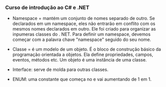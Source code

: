 ### Curso de introdução ao C# e .NET





- Namespace = mantém um conjunto de nomes separado de outro. Se declarados em um namespace, eles não entrarão em conflito com os mesmos nomes declarados em outro. Ele foi criado para organizar as inpumeras classes do . NET.  Para definir um namespace, devemos começar com a palavra chave "namespace" seguido            do seu nome. 

- Classe = é um modelo de um objeto. É o bloco de construção básico da programação orientada a objetos. Ela define propriedades, campos, eventos, métodos etc. Um objeto é uma instância de uma classe. 
- Interface: serve de molda para outras classes.
- ENUM: uma constante que começa no  e vai aumentando de  1 em 1.